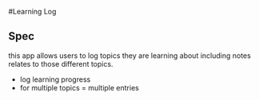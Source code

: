 #Learning Log

## Spec

this app allows users to log topics they are learning about including notes relates to those different topics.


- log learning progress
- for multiple topics
= multiple entries

